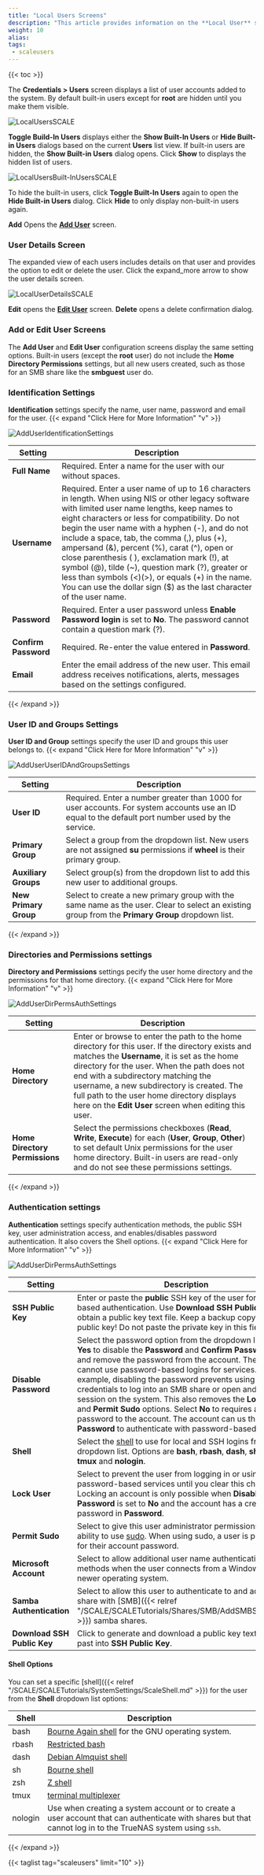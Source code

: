```yaml
---
title: "Local Users Screens"
description: "This article provides information on the **Local User** screens and settings."
weight: 10
alias: 
tags:
 - scaleusers
---
```


{{< toc >}}


The **Credentials > Users** screen displays a list of user accounts added to the system. By default built-in users except for **root** are hidden until you make them visible.

![LocalUsersSCALE](/images/SCALE/22.02/LocalUsersSCALE.png "Local User non-Built-in Accounts") 

**Toggle Build-In Users** displays either the **Show Built-In Users** or **Hide Built-in Users** dialogs based on the current **Users** list view. 
If built-in users are hidden, the **Show Built-in Users** dialog opens. Click **Show** to displays the hidden list of users. 

![LocalUsersBuilt-InUsersSCALE](/images/SCALE/22.02/LocalUsersBuilt-InUsersSCALE.png "Local User Built-in Accounts") 

To hide the built-in users, click **Toggle Built-In Users** again to open the **Hide Built-in Users** dialog. Click **Hide** to only display non-built-in users again.

**Add** Opens the **[Add User](#add-or-edit-user-screens)** screen.

### User Details Screen

The expanded view of each users includes details on that user and provides the option to edit or delete the user. Click the <span class="material-icons">expand_more</span> arrow to show the user details screen.

![LocalUserDetailsSCALE](/images/SCALE/22.02/LocalUserDetailsSCALE.png "Local User Details") 

**Edit** opens the **[Edit User]()** screen. **Delete** opens a delete confirmation dialog.

### Add or Edit User Screens

The **Add User** and **Edit User** configuration screens display the same setting options. 
Built-in users (except the **root** user) do not include the **Home Directory Permissions** settings, but all new users created, such as those for an SMB share like the **smbguest** user do.

### Identification Settings
**Identification** settings specify the name, user name, password and email for the user.
{{< expand "Click Here for More Information" "v" >}}

![AddUserIdentificationSettings](/images/SCALE/22.02/AddUserIdentificationSettings.png "Add User Identification Settings") 

| Setting | Description |
|---------|-------------|
| **Full Name** | Required. Enter a name for the user with our without spaces. |  
| **Username** | Required. Enter a user name of up to 16 characters in length. When using NIS or other legacy software with limited user name lengths, keep names to eight characters or less for compatibility. Do not begin the user name with a hyphen (-), and do not include a space, tab, the comma (,), plus (+), ampersand (&), percent (%), carat (^), open or close parenthesis ( ), exclamation mark (!), at symbol (@), tilde (~), question mark (?), greater or less than symbols (<)(>), or equals (+) in the name. You can use the dollar sign ($) as the last character of the user name. |  
| **Password** | Required. Enter a user password unless **Enable Password login** is set to **No**. The password cannot contain a question mark (?). |  
| **Confirm Password** | Required. Re-enter the value entered in **Password**. |  
| **Email** | Enter the email address of the new user. This email address receives notifications, alerts, messages based on the settings configured. |  

{{< /expand >}}

### User ID and Groups Settings
**User ID and Group** settings specify the user ID and groups this user belongs to.
{{< expand "Click Here for More Information" "v" >}}

![AddUserUserIDAndGroupsSettings](/images/SCALE/22.02/AddUserUserIDAndGroupsSettings.png "Add User User Id an Groups Settings") 

| Setting | Description |
|---------|-------------|
| **User ID** | Required. Enter a number greater than 1000 for user accounts. For system accounts use an ID equal to the default port number used by the service. |  
| **Primary Group** | Select a group from the dropdown list. New users are not assigned **su** permissions if **wheel** is their primary group. |  
| **Auxiliary Groups** | Select group(s) from the dropdown list to add this new user to additional groups. |  
| **New Primary Group** | Select to create a new primary group with the same name as the user. Clear to select an existing group from the **Primary Group** dropdown list. |  

{{< /expand >}}

### Directories and Permissions settings
**Directory and Permissions** settings pecify the user home directory and the permissions for that home directory.
{{< expand "Click Here for More Information" "v" >}}

![AddUserDirPermsAuthSettings](/images/SCALE/22.02/AddUserDirPermsAuthSettings.png "Add User Directories, Permissions and Authentication Settings") 

| Setting | Description |
|---------|-------------|
| **Home Directory** | Enter or browse to enter the path to the home directory for this user. If the directory exists and matches the **Username**, it is set as the home directory for the user. When the path does not end with a subdirectory matching the username, a new subdirectory is created. The full path to the user home directory displays here on the **Edit User** screen when editing this user. |  
| **Home Directory Permissions** | Select the permissions checkboxes (**Read**, **Write**, **Execute**) for each (**User**, **Group**, **Other**) to set default Unix permissions for the user home directory. Built-in users are read-only and do not see these permissions settings.|  

{{< /expand >}}
### Authentication settings
**Authentication** settings specify authentication methods, the public SSH key, user administration access, and enables/disables password authentication. It also covers the Shell options.
{{< expand "Click Here for More Information" "v" >}}

![AddUserDirPermsAuthSettings](/images/SCALE/22.02/AddUserDirPermsAuthSettings.png "Add User Directories, Permissions and Authentication Settings") 

| Setting | Description |
|---------|-------------|
| **SSH Public Key** | Enter or paste the **public** SSH key of the user for any key-based authentication. Use **Download SSH Public Key** to obtain a public key text file. Keep a backup copy of the public key! Do not paste the private key in this field! |  
| **Disable Password** | Select the password option from the dropdown list. Select **Yes** to disable the **Password** and **Confirm Password** fields and remove the password from the account. The account cannot use password-based logins for services. For example, disabling the password prevents using account credentials to log into an SMB share or open and SSH session on the system. This also removes the **Lock User** and **Permit Sudo** options. Select **No** to requires adding a password to the account. The account can us the saved **Password** to authenticate with password-based services. |  
| **Shell** | Select the [shell](#shell-options) to use for local and SSH logins from the dropdown list. Options are **bash**, **rbash**, **dash**, **sh**, **zsh**, **tmux** and **nologin**. |  
| **Lock User** | Select to prevent the user from logging in or using password-based services until you clear this checkbox. Locking an account is only possible when **Disable Password** is set to **No** and the account has a created password in **Password**. |  
| **Permit Sudo** | Select to give this user administrator permissions and the ability to use [sudo](https://www.sudo.ws/). When using sudo, a user is prompted for their account password. |  
| **Microsoft Account** | Select to allow additional user name authentication methods when the user connects from a Windows 8 or newer operating system. |  
| **Samba Authentication** | Select to allow this user to authenticate to and access data share with [SMB]({{< relref "/SCALE/SCALETutorials/Shares/SMB/AddSMBShares.md" >}}) samba shares. |  
| **Download SSH Public Key** | Click to generate and download a public key text file to past into **SSH Public Key**. |  

#### Shell Options
You can set a specific [shell]({{< relref "/SCALE/SCALETutorials/SystemSettings/ScaleShell.md" >}}) for the user from the **Shell** dropdown list options:

| Shell | Description |
|-------|-------------|
| bash	| [Bourne Again shell](https://www.gnu.org/software/bash/manual/bash.html) for the GNU operating system. |
| rbash	| [Restricted bash](https://www.gnu.org/software/bash/manual/html_node/The-Restricted-Shell.html) |
| dash | [Debian Almquist shell](https://man7.org/linux/man-pages/man1/dash.1.html) |
| sh	| [Bourne shell](https://www.in-ulm.de/~mascheck/bourne/v7/) |
| zsh	| [Z shell](http://zsh.sourceforge.net/) |
| tmux | [terminal multiplexer](https://man7.org/linux/man-pages/man1/tmux.1.html)  |
| nologin | Use when creating a system account or to create a user account that can authenticate with shares but that cannot log in to the TrueNAS system using `ssh`.
{{< /expand >}}

{{< taglist tag="scaleusers" limit="10" >}}